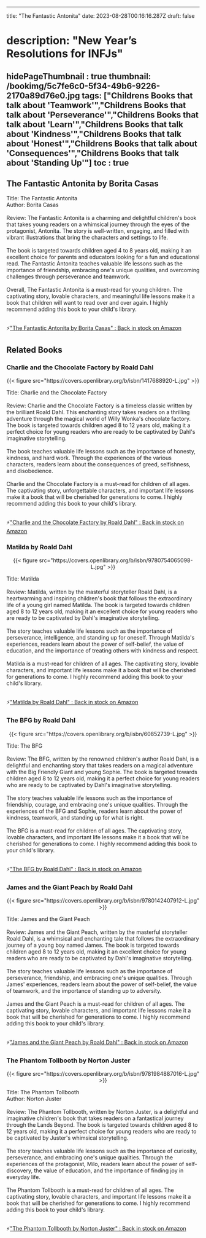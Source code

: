 
---
title: "The Fantastic Antonita"
date: 2023-08-28T00:16:16.287Z
draft: false
# description: "New Year’s Resolutions for INFJs"
hidePageThumbnail : true
thumbnail: /bookimg/5c7fe6c0-5f34-49b6-9226-2170a89d76e0.jpg
tags: ["Childrens Books that talk about 'Teamwork'","Childrens Books that talk about 'Perseverance'","Childrens Books that talk about 'Learn'","Childrens Books that talk about 'Kindness'","Childrens Books that talk about 'Honest'","Childrens Books that talk about 'Consequences'","Childrens Books that talk about 'Standing Up'"]
toc : true
---
## The Fantastic Antonita by Borita Casas

Title: The Fantastic Antonita</br>
Author: Borita Casas</br></br>
Review: The Fantastic Antonita is a charming and delightful children's book that takes young readers on a whimsical journey through the eyes of the protagonist, Antonita. The story is well-written, engaging, and filled with vibrant illustrations that bring the characters and settings to life.</br></br>
The book is targeted towards children aged 4 to 8 years old, making it an excellent choice for parents and educators looking for a fun and educational read. The Fantastic Antonita teaches valuable life lessons such as the importance of friendship, embracing one's unique qualities, and overcoming challenges through perseverance and teamwork.</br></br>
Overall, The Fantastic Antonita is a must-read for young children. The captivating story, lovable characters, and meaningful life lessons make it a book that children will want to read over and over again. I highly recommend adding this book to your child's library.</br></br>

<p>⚡<a id="aflink" href="https://www.amazon.com/gp/search?ie=UTF8&tag=klayu00-20&linkCode=ur2&linkId=6639bed89a8ad8dd2705e40644eb43d3&camp=1789&creative=9325&index=books&keywords=The Fantastic Antonita by Borita Casas" class="one" target="_blank" title='"The Fantastic Antonita by Borita Casas" : Back in stock on Amazon'>"The Fantastic Antonita by Borita Casas" : Back in stock on Amazon</a></p>

## Related Books
### Charlie and the Chocolate Factory by Roald Dahl
<center>
{{< figure src="https://covers.openlibrary.org/b/isbn/1417688920-L.jpg" >}}
</center>

Title: Charlie and the Chocolate Factory</br></br>
Review: Charlie and the Chocolate Factory is a timeless classic written by the brilliant Roald Dahl. This enchanting story takes readers on a thrilling adventure through the magical world of Willy Wonka's chocolate factory. The book is targeted towards children aged 8 to 12 years old, making it a perfect choice for young readers who are ready to be captivated by Dahl's imaginative storytelling.</br></br>
The book teaches valuable life lessons such as the importance of honesty, kindness, and hard work. Through the experiences of the various characters, readers learn about the consequences of greed, selfishness, and disobedience.</br></br>
Charlie and the Chocolate Factory is a must-read for children of all ages. The captivating story, unforgettable characters, and important life lessons make it a book that will be cherished for generations to come. I highly recommend adding this book to your child's library.</br></br>

<p>⚡<a id="aflink" href="https://www.amazon.com/gp/search?ie=UTF8&tag=klayu00-20&linkCode=ur2&linkId=6639bed89a8ad8dd2705e40644eb43d3&camp=1789&creative=9325&index=books&keywords=Charlie and the Chocolate Factory by Roald Dahl" class="one" target="_blank" title='"Charlie and the Chocolate Factory by Roald Dahl" : Back in stock on Amazon'>"Charlie and the Chocolate Factory by Roald Dahl" : Back in stock on Amazon</a></p>

### Matilda by Roald Dahl
<center>
{{< figure src="https://covers.openlibrary.org/b/isbn/9780754065098-L.jpg" >}}
</center>

Title: Matilda</br></br>
Review: Matilda, written by the masterful storyteller Roald Dahl, is a heartwarming and inspiring children's book that follows the extraordinary life of a young girl named Matilda. The book is targeted towards children aged 8 to 12 years old, making it an excellent choice for young readers who are ready to be captivated by Dahl's imaginative storytelling.</br></br>
The story teaches valuable life lessons such as the importance of perseverance, intelligence, and standing up for oneself. Through Matilda's experiences, readers learn about the power of self-belief, the value of education, and the importance of treating others with kindness and respect.</br></br>
Matilda is a must-read for children of all ages. The captivating story, lovable characters, and important life lessons make it a book that will be cherished for generations to come. I highly recommend adding this book to your child's library.</br></br>

<p>⚡<a id="aflink" href="https://www.amazon.com/gp/search?ie=UTF8&tag=klayu00-20&linkCode=ur2&linkId=6639bed89a8ad8dd2705e40644eb43d3&camp=1789&creative=9325&index=books&keywords=Matilda by Roald Dahl" class="one" target="_blank" title='"Matilda by Roald Dahl" : Back in stock on Amazon'>"Matilda by Roald Dahl" : Back in stock on Amazon</a></p>

### The BFG by Roald Dahl
<center>
{{< figure src="https://covers.openlibrary.org/b/isbn/60852739-L.jpg" >}}
</center>

Title: The BFG</br></br>
Review: The BFG, written by the renowned children's author Roald Dahl, is a delightful and enchanting story that takes readers on a magical adventure with the Big Friendly Giant and young Sophie. The book is targeted towards children aged 8 to 12 years old, making it a perfect choice for young readers who are ready to be captivated by Dahl's imaginative storytelling.</br></br>
The story teaches valuable life lessons such as the importance of friendship, courage, and embracing one's unique qualities. Through the experiences of the BFG and Sophie, readers learn about the power of kindness, teamwork, and standing up for what is right.</br></br>
The BFG is a must-read for children of all ages. The captivating story, lovable characters, and important life lessons make it a book that will be cherished for generations to come. I highly recommend adding this book to your child's library.</br></br>

<p>⚡<a id="aflink" href="https://www.amazon.com/gp/search?ie=UTF8&tag=klayu00-20&linkCode=ur2&linkId=6639bed89a8ad8dd2705e40644eb43d3&camp=1789&creative=9325&index=books&keywords=The BFG by Roald Dahl" class="one" target="_blank" title='"The BFG by Roald Dahl" : Back in stock on Amazon'>"The BFG by Roald Dahl" : Back in stock on Amazon</a></p>

### James and the Giant Peach by Roald Dahl
<center>
{{< figure src="https://covers.openlibrary.org/b/isbn/9780142407912-L.jpg" >}}
</center>

Title: James and the Giant Peach</br></br>
Review: James and the Giant Peach, written by the masterful storyteller Roald Dahl, is a whimsical and enchanting tale that follows the extraordinary journey of a young boy named James. The book is targeted towards children aged 8 to 12 years old, making it an excellent choice for young readers who are ready to be captivated by Dahl's imaginative storytelling.</br></br>
The story teaches valuable life lessons such as the importance of perseverance, friendship, and embracing one's unique qualities. Through James' experiences, readers learn about the power of self-belief, the value of teamwork, and the importance of standing up to adversity.</br></br>
James and the Giant Peach is a must-read for children of all ages. The captivating story, lovable characters, and important life lessons make it a book that will be cherished for generations to come. I highly recommend adding this book to your child's library.</br></br>

<p>⚡<a id="aflink" href="https://www.amazon.com/gp/search?ie=UTF8&tag=klayu00-20&linkCode=ur2&linkId=6639bed89a8ad8dd2705e40644eb43d3&camp=1789&creative=9325&index=books&keywords=James and the Giant Peach by Roald Dahl" class="one" target="_blank" title='"James and the Giant Peach by Roald Dahl" : Back in stock on Amazon'>"James and the Giant Peach by Roald Dahl" : Back in stock on Amazon</a></p>

### The Phantom Tollbooth by Norton Juster
<center>
{{< figure src="https://covers.openlibrary.org/b/isbn/9781984887016-L.jpg" >}}
</center>

Title: The Phantom Tollbooth</br>
Author: Norton Juster</br></br>
Review: The Phantom Tollbooth, written by Norton Juster, is a delightful and imaginative children's book that takes readers on a fantastical journey through the Lands Beyond. The book is targeted towards children aged 8 to 12 years old, making it a perfect choice for young readers who are ready to be captivated by Juster's whimsical storytelling.</br></br>
The story teaches valuable life lessons such as the importance of curiosity, perseverance, and embracing one's unique qualities. Through the experiences of the protagonist, Milo, readers learn about the power of self-discovery, the value of education, and the importance of finding joy in everyday life.</br></br>
The Phantom Tollbooth is a must-read for children of all ages. The captivating story, lovable characters, and important life lessons make it a book that will be cherished for generations to come. I highly recommend adding this book to your child's library.</br></br>

<p>⚡<a id="aflink" href="https://www.amazon.com/gp/search?ie=UTF8&tag=klayu00-20&linkCode=ur2&linkId=6639bed89a8ad8dd2705e40644eb43d3&camp=1789&creative=9325&index=books&keywords=The Phantom Tollbooth by Norton Juster" class="one" target="_blank" title='"The Phantom Tollbooth by Norton Juster" : Back in stock on Amazon'>"The Phantom Tollbooth by Norton Juster" : Back in stock on Amazon</a></p>
